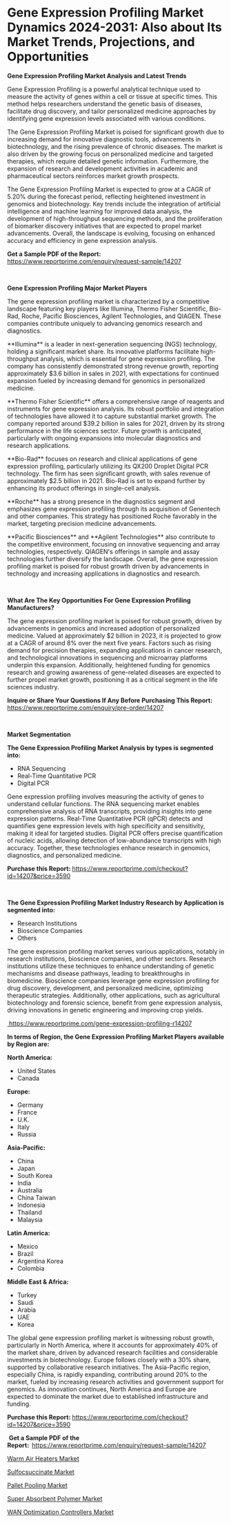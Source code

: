 <p><h1>Gene Expression Profiling Market Dynamics 2024-2031: Also about Its Market Trends, Projections, and Opportunities</h1></p><p><strong>Gene Expression Profiling Market Analysis and Latest Trends</strong></p>
<p><p>Gene Expression Profiling is a powerful analytical technique used to measure the activity of genes within a cell or tissue at specific times. This method helps researchers understand the genetic basis of diseases, facilitate drug discovery, and tailor personalized medicine approaches by identifying gene expression levels associated with various conditions.</p><p>The Gene Expression Profiling Market is poised for significant growth due to increasing demand for innovative diagnostic tools, advancements in biotechnology, and the rising prevalence of chronic diseases. The market is also driven by the growing focus on personalized medicine and targeted therapies, which require detailed genetic information. Furthermore, the expansion of research and development activities in academic and pharmaceutical sectors reinforces market growth prospects.</p><p>The Gene Expression Profiling Market is expected to grow at a CAGR of 5.20% during the forecast period, reflecting heightened investment in genomics and biotechnology. Key trends include the integration of artificial intelligence and machine learning for improved data analysis, the development of high-throughput sequencing methods, and the proliferation of biomarker discovery initiatives that are expected to propel market advancements. Overall, the landscape is evolving, focusing on enhanced accuracy and efficiency in gene expression analysis.</p></p>
<p><strong>Get a Sample PDF of the Report:&nbsp;</strong> <a href="https://www.reportprime.com/enquiry/request-sample/14207?utm_campaign=24&utm_medium=2&utm_source=Github&utm_content=ia&utm_term=29112024&utm_id=gene-expression-profiling">https://www.reportprime.com/enquiry/request-sample/14207</a></p>
<p>&nbsp;</p>
<p><strong>Gene Expression Profiling Major Market Players</strong></p>
<p><p>The gene expression profiling market is characterized by a competitive landscape featuring key players like Illumina, Thermo Fisher Scientific, Bio-Rad, Roche, Pacific Biosciences, Agilent Technologies, and QIAGEN. These companies contribute uniquely to advancing genomics research and diagnostics.</p><p>**Illumina** is a leader in next-generation sequencing (NGS) technology, holding a significant market share. Its innovative platforms facilitate high-throughput analysis, which is essential for gene expression profiling. The company has consistently demonstrated strong revenue growth, reporting approximately $3.6 billion in sales in 2021, with expectations for continued expansion fueled by increasing demand for genomics in personalized medicine.</p><p>**Thermo Fisher Scientific** offers a comprehensive range of reagents and instruments for gene expression analysis. Its robust portfolio and integration of technologies have allowed it to capture substantial market growth. The company reported around $39.2 billion in sales for 2021, driven by its strong performance in the life sciences sector. Future growth is anticipated, particularly with ongoing expansions into molecular diagnostics and research applications.</p><p>**Bio-Rad** focuses on research and clinical applications of gene expression profiling, particularly utilizing its QX200 Droplet Digital PCR technology. The firm has seen significant growth, with sales revenue of approximately $2.5 billion in 2021. Bio-Rad is set to expand further by enhancing its product offerings in single-cell analysis.</p><p>**Roche** has a strong presence in the diagnostics segment and emphasizes gene expression profiling through its acquisition of Genentech and other companies. This strategy has positioned Roche favorably in the market, targeting precision medicine advancements.</p><p>**Pacific Biosciences** and **Agilent Technologies** also contribute to the competitive environment, focusing on innovative sequencing and array technologies, respectively. QIAGEN's offerings in sample and assay technologies further diversify the landscape. Overall, the gene expression profiling market is poised for robust growth driven by advancements in technology and increasing applications in diagnostics and research.</p></p>
<p>&nbsp;</p>
<p><strong>What Are The Key Opportunities For Gene Expression Profiling Manufacturers?</strong></p>
<p><p>The gene expression profiling market is poised for robust growth, driven by advancements in genomics and increased adoption of personalized medicine. Valued at approximately $2 billion in 2023, it is projected to grow at a CAGR of around 8% over the next five years. Factors such as rising demand for precision therapies, expanding applications in cancer research, and technological innovations in sequencing and microarray platforms underpin this expansion. Additionally, heightened funding for genomics research and growing awareness of gene-related diseases are expected to further propel market growth, positioning it as a critical segment in the life sciences industry.</p></p>
<p><strong>Inquire or Share Your Questions If Any Before Purchasing This Report:</strong> <a href="https://www.reportprime.com/enquiry/pre-order/14207?utm_campaign=24&utm_medium=2&utm_source=Github&utm_content=ia&utm_term=29112024&utm_id=gene-expression-profiling">https://www.reportprime.com/enquiry/pre-order/14207</a></p>
<p>&nbsp;</p>
<p><strong>Market Segmentation</strong></p>
<p><strong>The Gene Expression Profiling Market Analysis by types is segmented into:</strong></p>
<p><ul><li>RNA Sequencing</li><li>Real-Time Quantitative PCR</li><li>Digital PCR</li></ul></p>
<p><p>Gene expression profiling involves measuring the activity of genes to understand cellular functions. The RNA sequencing market enables comprehensive analysis of RNA transcripts, providing insights into gene expression patterns. Real-Time Quantitative PCR (qPCR) detects and quantifies gene expression levels with high specificity and sensitivity, making it ideal for targeted studies. Digital PCR offers precise quantification of nucleic acids, allowing detection of low-abundance transcripts with high accuracy. Together, these technologies enhance research in genomics, diagnostics, and personalized medicine.</p></p>
<p><strong>Purchase this Report:&nbsp;</strong><a href="https://www.reportprime.com/checkout?id=14207&price=3590&utm_campaign=24&utm_medium=2&utm_source=Github&utm_content=ia&utm_term=29112024&utm_id=gene-expression-profiling">https://www.reportprime.com/checkout?id=14207&price=3590</a></p>
<p>&nbsp;</p>
<p><strong>The Gene Expression Profiling Market Industry Research by Application is segmented into:</strong></p>
<p><ul><li>Research Institutions</li><li>Bioscience Companies</li><li>Others</li></ul></p>
<p><p>The gene expression profiling market serves various applications, notably in research institutions, bioscience companies, and other sectors. Research institutions utilize these techniques to enhance understanding of genetic mechanisms and disease pathways, leading to breakthroughs in biomedicine. Bioscience companies leverage gene expression profiling for drug discovery, development, and personalized medicine, optimizing therapeutic strategies. Additionally, other applications, such as agricultural biotechnology and forensic science, benefit from gene expression analysis, driving innovations in genetic engineering and improving crop yields.</p></p>
<p><a href="https://www.reportprime.com/gene-expression-profiling-r14207?utm_campaign=24&utm_medium=2&utm_source=Github&utm_content=ia&utm_term=29112024&utm_id=gene-expression-profiling">&nbsp;https://www.reportprime.com/gene-expression-profiling-r14207</a></p>
<p><strong>In terms of Region, the Gene Expression Profiling Market Players available by Region are:</strong></p>
<p>
    <p> <strong> North America: </strong>
        <ul>
            <li>United States</li>
            <li>Canada</li>
        </ul>
        </p> 
    <p> <strong> Europe: </strong>
        <ul>
            <li>Germany</li>
            <li>France</li>
            <li>U.K.</li>
            <li>Italy</li>
            <li>Russia</li>
        </ul>
        </p> 
    <p> <strong> Asia-Pacific: </strong>
        <ul>
            <li>China</li>
            <li>Japan</li>
            <li>South Korea</li>
            <li>India</li>
            <li>Australia</li>
            <li>China Taiwan</li>
            <li>Indonesia</li>
            <li>Thailand</li>
            <li>Malaysia</li>
        </ul>
        </p> 
    <p> <strong> Latin America: </strong>
        <ul>
            <li>Mexico</li>
            <li>Brazil</li>
            <li>Argentina Korea</li>
            <li>Colombia</li>
        </ul>
        </p> 
    <p> <strong> Middle East & Africa: </strong>
        <ul>
            <li>Turkey</li>
            <li>Saudi</li>
            <li>Arabia</li>
            <li>UAE</li>
            <li>Korea</li>
        </ul>
    </p>
    </p>
<p><p>The global gene expression profiling market is witnessing robust growth, particularly in North America, where it accounts for approximately 40% of the market share, driven by advanced research facilities and considerable investments in biotechnology. Europe follows closely with a 30% share, supported by collaborative research initiatives. The Asia-Pacific region, especially China, is rapidly expanding, contributing around 20% to the market, fueled by increasing research activities and government support for genomics. As innovation continues, North America and Europe are expected to dominate the market due to established infrastructure and funding.</p></p>
<p><strong>Purchase this Report: </strong><a href="https://www.reportprime.com/checkout?id=14207&price=3590&utm_campaign=24&utm_medium=2&utm_source=Github&utm_content=ia&utm_term=29112024&utm_id=gene-expression-profiling">https://www.reportprime.com/checkout?id=14207&price=3590</a></p>
<p>&nbsp;<strong>Get a Sample PDF of the Report:&nbsp;&nbsp;</strong><a href="https://www.reportprime.com/enquiry/request-sample/14207?utm_campaign=24&utm_medium=2&utm_source=Github&utm_content=ia&utm_term=29112024&utm_id=gene-expression-profiling">https://www.reportprime.com/enquiry/request-sample/14207</a></p>
<p><strong></strong></p>
<p><p><a href="https://www.linkedin.com/pulse/warm-air-heaters-market-research-report-exploring-size-revenue-ezd2e?utm_campaign=24&utm_medium=2&utm_source=Github&utm_content=ia&utm_term=29112024&utm_id=gene-expression-profiling">Warm Air Heaters Market</a></p><p><a href="https://issuu.com/reportprime-2/docs/sulfocsuccinate-market-size-2030.pptx?utm_campaign=24&utm_medium=2&utm_source=Github&utm_content=ia&utm_term=29112024&utm_id=gene-expression-profiling">Sulfocsuccinate Market</a></p><p><a href="https://github.com/santosh758595/Market-Research-Report-List-6/blob/main/pallet-pooling-market.md?utm_campaign=24&utm_medium=2&utm_source=Github&utm_content=ia&utm_term=29112024&utm_id=gene-expression-profiling">Pallet Pooling Market</a></p><p><a href="https://issuu.com/reportprime-2/docs/super-absorbent-polymer-market-size-2030.pptx?utm_campaign=24&utm_medium=2&utm_source=Github&utm_content=ia&utm_term=29112024&utm_id=gene-expression-profiling">Super Absorbent Polymer Market</a></p><p><a href="https://www.linkedin.com/pulse/wan-optimization-controllers-market-trends-focusing-insight-8uz2f?utm_campaign=24&utm_medium=2&utm_source=Github&utm_content=ia&utm_term=29112024&utm_id=gene-expression-profiling">WAN Optimization Controllers Market</a></p></p>